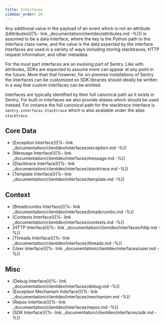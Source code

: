 ```yaml
---
title: Interfaces
sidebar_order: 20
---
```


Any additional value in the payload of an event which is not an attribute ([_Attributes_]({%- link _documentation/clientdev/attributes.md -%})) is assumed to be a data interface, where the key is the Python path to the interface class name, and the value is the data expected by the interface. Interfaces are used in a variety of ways including storing stacktraces, HTTP request information, and other metadata.

For the most part interfaces are an evolving part of Sentry. Like with attributes, SDKs are expected to assume more can appear at any point in the future. More than that however, for on-premise installations of Sentry the interfaces can be customized so SDK libraries should ideally be written in a way that custom interfaces can be emitted.

Interfaces are typically identified by their full canonical path as it exists in Sentry. For built-in interfaces we also provide aliases which should be used instead. For instance the full canonical path for the stacktrace interface is `sentry.interfaces.Stacktrace` which is also available under the alias `stacktrace`.

## Core Data

-   [Exception Interface]({%- link _documentation/clientdev/interfaces/exception.md -%})
-   [Message Interface]({%- link _documentation/clientdev/interfaces/message.md -%})
-   [Stacktrace Interface]({%- link _documentation/clientdev/interfaces/stacktrace.md -%})
-   [Template Interface]({%- link _documentation/clientdev/interfaces/template.md -%})

## Context

-   [Breadcrumbs Interface]({%- link _documentation/clientdev/interfaces/breadcrumbs.md -%})
-   [Contexts Interface]({%- link _documentation/clientdev/interfaces/contexts.md -%})
-   [HTTP Interface]({%- link _documentation/clientdev/interfaces/http.md -%})
-   [Threads Interface]({%- link _documentation/clientdev/interfaces/threads.md -%})
-   [User Interface]({%- link _documentation/clientdev/interfaces/user.md -%})

## Misc

-   [Debug Interface]({%- link _documentation/clientdev/interfaces/debug.md -%})
-   [Exception Mechanism Interface]({%- link _documentation/clientdev/interfaces/mechanism.md -%})
-   [Repos Interface]({%- link _documentation/clientdev/interfaces/repos.md -%})
-   [SDK Interface]({%- link _documentation/clientdev/interfaces/sdk.md -%})

